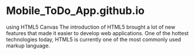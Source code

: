 # Mobile_ToDo_App.github.io
using HTML5 Canvas
The introduction of HTML5 brought a lot of new features that made it easier to develop web applications.
One of the hottest technologies today, HTML5 is currently one of the most commonly used markup language.
